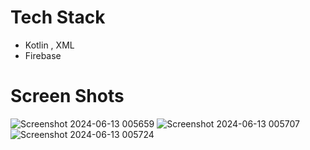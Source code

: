 # Tech Stack 
* Kotlin , XML
* Firebase


# Screen Shots
![Screenshot 2024-06-13 005659](https://github.com/Viraj76/Keeps/assets/98775599/827e9cd4-1e1c-4065-80e8-8516af1a17ee)
![Screenshot 2024-06-13 005707](https://github.com/Viraj76/Keeps/assets/98775599/575b7b3e-7548-4c90-8b67-f70cd761512e)
![Screenshot 2024-06-13 005724](https://github.com/Viraj76/Keeps/assets/98775599/67cf00c2-bfe0-4158-bd19-48f558b200ec)
